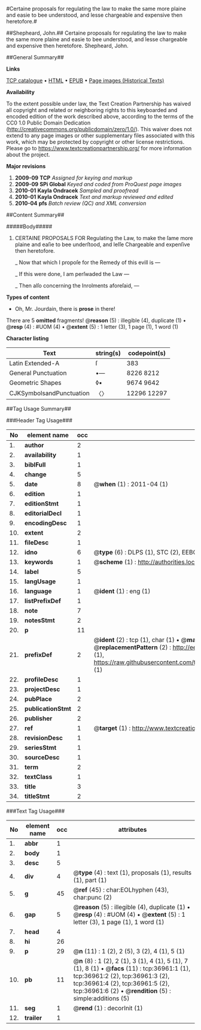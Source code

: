 #Certaine proposals for regulating the law to make the same more plaine and easie to bee understood, and lesse chargeable and expensive then heretofore.#

##Shepheard, John.##
Certaine proposals for regulating the law to make the same more plaine and easie to bee understood, and lesse chargeable and expensive then heretofore.
Shepheard, John.

##General Summary##

**Links**

[TCP catalogue](http://www.ota.ox.ac.uk/tcp/)  • 
[HTML](http://tei.it.ox.ac.uk/tcp/Texts-HTML/free/A59/A59656.html)  • 
[EPUB](http://tei.it.ox.ac.uk/tcp/Texts-EPUB/free/A59/A59656.epub) • 
[Page images (Historical Texts)](https://historicaltexts.jisc.ac.uk/eebo-99832488e)

**Availability**

To the extent possible under law, the Text Creation Partnership has waived all copyright and related or neighboring rights to this keyboarded and encoded edition of the work described above, according to the terms of the CC0 1.0 Public Domain Dedication (http://creativecommons.org/publicdomain/zero/1.0/). This waiver does not extend to any page images or other supplementary files associated with this work, which may be protected by copyright or other license restrictions. Please go to https://www.textcreationpartnership.org/ for more information about the project.

**Major revisions**

1. __2009-09__ __TCP__ *Assigned for keying and markup*
1. __2009-09__ __SPi Global__ *Keyed and coded from ProQuest page images*
1. __2010-01__ __Kayla Ondracek__ *Sampled and proofread*
1. __2010-01__ __Kayla Ondracek__ *Text and markup reviewed and edited*
1. __2010-04__ __pfs__ *Batch review (QC) and XML conversion*

##Content Summary##

#####Body#####

1. CERTAINE PROPOSALS FOR Regulating the Law, to make the ſame more plaine and eaſie to bee underſtood, and leſſe Chargeable and expenſive then heretofore.

    _ Now that which I propoſe for the Remedy of this evill is —

    _ If this were done, I am perſwaded the Law —

    _ Then alſo concerning the Inrolments aforeſaid, —

**Types of content**

  * Oh, Mr. Jourdain, there is **prose** in there!

There are 5 **omitted** fragments! 
 @__reason__ (5) : illegible (4), duplicate (1)  •  @__resp__ (4) : #UOM (4)  •  @__extent__ (5) : 1 letter (3), 1 page (1), 1 word (1)

**Character listing**


|Text|string(s)|codepoint(s)|
|---|---|---|
|Latin Extended-A|ſ|383|
|General Punctuation|•—|8226 8212|
|Geometric Shapes|◊▪|9674 9642|
|CJKSymbolsandPunctuation|〈〉|12296 12297|

##Tag Usage Summary##

###Header Tag Usage###

|No|element name|occ|attributes|
|---|---|---|---|
|1.|__author__|2||
|2.|__availability__|1||
|3.|__biblFull__|1||
|4.|__change__|5||
|5.|__date__|8| @__when__ (1) : 2011-04 (1)|
|6.|__edition__|1||
|7.|__editionStmt__|1||
|8.|__editorialDecl__|1||
|9.|__encodingDesc__|1||
|10.|__extent__|2||
|11.|__fileDesc__|1||
|12.|__idno__|6| @__type__ (6) : DLPS (1), STC (2), EEBO-CITATION (1), PROQUEST (1), VID (1)|
|13.|__keywords__|1| @__scheme__ (1) : http://authorities.loc.gov/ (1)|
|14.|__label__|5||
|15.|__langUsage__|1||
|16.|__language__|1| @__ident__ (1) : eng (1)|
|17.|__listPrefixDef__|1||
|18.|__note__|7||
|19.|__notesStmt__|2||
|20.|__p__|11||
|21.|__prefixDef__|2| @__ident__ (2) : tcp (1), char (1)  •  @__matchPattern__ (2) : ([0-9\-]+):([0-9IVX]+) (1), (.+) (1)  •  @__replacementPattern__ (2) : http://eebo.chadwyck.com/downloadtiff?vid=$1&page=$2 (1), https://raw.githubusercontent.com/textcreationpartnership/Texts/master/tcpchars.xml#$1 (1)|
|22.|__profileDesc__|1||
|23.|__projectDesc__|1||
|24.|__pubPlace__|2||
|25.|__publicationStmt__|2||
|26.|__publisher__|2||
|27.|__ref__|1| @__target__ (1) : http://www.textcreationpartnership.org/docs/. (1)|
|28.|__revisionDesc__|1||
|29.|__seriesStmt__|1||
|30.|__sourceDesc__|1||
|31.|__term__|2||
|32.|__textClass__|1||
|33.|__title__|3||
|34.|__titleStmt__|2||


###Text Tag Usage###

|No|element name|occ|attributes|
|---|---|---|---|
|1.|__abbr__|1||
|2.|__body__|1||
|3.|__desc__|5||
|4.|__div__|4| @__type__ (4) : text (1), proposals (1), results (1), part (1)|
|5.|__g__|45| @__ref__ (45) : char:EOLhyphen (43), char:punc (2)|
|6.|__gap__|5| @__reason__ (5) : illegible (4), duplicate (1)  •  @__resp__ (4) : #UOM (4)  •  @__extent__ (5) : 1 letter (3), 1 page (1), 1 word (1)|
|7.|__head__|4||
|8.|__hi__|26||
|9.|__p__|29| @__n__ (11) : 1 (2), 2 (5), 3 (2), 4 (1), 5 (1)|
|10.|__pb__|11| @__n__ (8) : 1 (2), 2 (1), 3 (1), 4 (1), 5 (1), 7 (1), 8 (1)  •  @__facs__ (11) : tcp:36961:1 (1), tcp:36961:2 (2), tcp:36961:3 (2), tcp:36961:4 (2), tcp:36961:5 (2), tcp:36961:6 (2)  •  @__rendition__ (5) : simple:additions (5)|
|11.|__seg__|1| @__rend__ (1) : decorInit (1)|
|12.|__trailer__|1||

